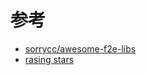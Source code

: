 # 参考

- [sorrycc/awesome-f2e-libs](https://github.com/sorrycc/awesome-f2e-libs)
- [rasing stars](https://risingstars.js.org/)
